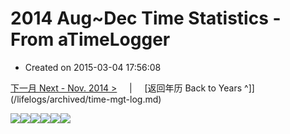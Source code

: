 # 2014 Aug~Dec Time Statistics -  From aTimeLogger

- Created on 2015-03-04 17:56:08

[下一月 Next - Nov. 2014 >](/lifelogs/2014/11/index.md) &nbsp; &nbsp; |  &nbsp; &nbsp; [返回年历 Back to Years ^]](/lifelogs/archived/time-mgt-log.md)
<div style="word-wrap: break-word; -webkit-nbsp-mode: space; -webkit-line-break: after-white-space;"><img width="px" height="px" src="https://img.icehe.xyz/2014%2F08~12%20Time%20Statistics%20-%20%20From%20aTimeLogger/time_stat_201408.jpg" /><img width="px" height="px" src="https://img.icehe.xyz/2014%2F08~12%20Time%20Statistics%20-%20%20From%20aTimeLogger/time_stat_201409.jpg" /><img width="px" height="px" src="https://img.icehe.xyz/2014%2F08~12%20Time%20Statistics%20-%20%20From%20aTimeLogger/time_stat_201410.jpg" /><img width="px" height="px" src="https://img.icehe.xyz/2014%2F08~12%20Time%20Statistics%20-%20%20From%20aTimeLogger/time_stat_201411part1.jpg" /><img width="px" height="px" src="https://img.icehe.xyz/2014%2F08~12%20Time%20Statistics%20-%20%20From%20aTimeLogger/time_stat_201411part2.jpg" /><img width="px" height="px" src="https://img.icehe.xyz/2014%2F08~12%20Time%20Statistics%20-%20%20From%20aTimeLogger/time_stat_201412.jpg" /><br/></div>
